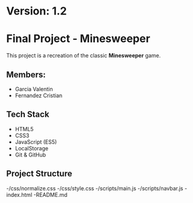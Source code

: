 # Version: 1.2
# Final Project - Minesweeper
This project is a recreation of the classic **Minesweeper** game.

## Members:
- Garcia Valentin
- Fernandez Cristian

## Tech Stack
- HTML5
- CSS3
- JavaScript (ES5)
- LocalStorage
- Git & GitHub 

## Project Structure
-/css/normalize.css
-/css/style.css
-/scripts/main.js
-/scripts/navbar.js
-index.html
-README.md
